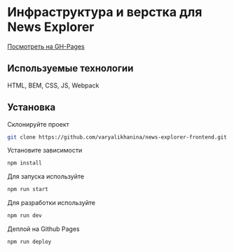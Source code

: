 # Инфраструктура и верстка для News Explorer

[Посмотреть на GH-Pages](https://varyalikhanina.github.io/news-explorer-frontend/)

## Используемые технологии

HTML, BEM, CSS, JS, Webpack

## Установка

Склонируйте проект

```bash
git clone https://github.com/varyalikhanina/news-explorer-frontend.git
```
Установите зависимости

```bash
npm install
```

Для запуска используйте

```bash
npm run start
```

Для разработки используйте

```bash
npm run dev
```

Деплой на Github Pages

```bash
npm run deploy
```
